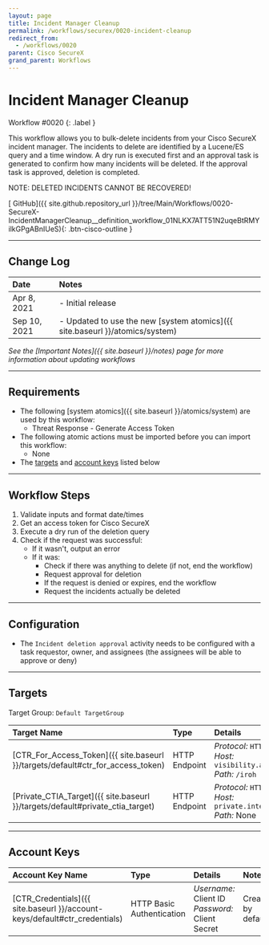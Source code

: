 ```yaml
---
layout: page
title: Incident Manager Cleanup
permalink: /workflows/securex/0020-incident-cleanup
redirect_from:
  - /workflows/0020
parent: Cisco SecureX
grand_parent: Workflows
---
```


# Incident Manager Cleanup
<div markdown="1">
Workflow #0020
{: .label }
</div>

This workflow allows you to bulk-delete incidents from your Cisco SecureX incident manager. The incidents to delete are identified by a Lucene/ES query and a time window. A dry run is executed first and an approval task is generated to confirm how many incidents will be deleted. If the approval task is approved, deletion is completed.

<div class="cisco-alert cisco-alert-danger"><i class="fa fa-exclamation-circle mr-1 cisco-icon-danger"></i> NOTE: DELETED INCIDENTS CANNOT BE RECOVERED!</div>

[<i class="fab fa-github mr-1"></i> GitHub]({{ site.github.repository_url }}/tree/Main/Workflows/0020-SecureX-IncidentManagerCleanup__definition_workflow_01NLKX7ATT51N2uqeBtRMYilkGPgABnIUeS){: .btn-cisco-outline }

---

## Change Log

| Date | Notes |
|:-----|:------|
| Apr 8, 2021 | - Initial release |
| Sep 10, 2021 | - Updated to use the new [system atomics]({{ site.baseurl }}/atomics/system) |

_See the [Important Notes]({{ site.baseurl }}/notes) page for more information about updating workflows_

---

## Requirements
* The following [system atomics]({{ site.baseurl }}/atomics/system) are used by this workflow:
	* Threat Response - Generate Access Token
* The following atomic actions must be imported before you can import this workflow:
	* None
* The [targets](#targets) and [account keys](#account-keys) listed below

---

## Workflow Steps
1. Validate inputs and format date/times
1. Get an access token for Cisco SecureX
1. Execute a dry run of the deletion query
1. Check if the request was successful:
	* If it wasn't, output an error
	* If it was:
		* Check if there was anything to delete (if not, end the workflow)
		* Request approval for deletion
		* If the request is denied or expires, end the workflow
		* Request the incidents actually be deleted

---

## Configuration
* The `Incident deletion approval` activity needs to be configured with a task requestor, owner, and assignees (the assignees will be able to approve or deny)

---

## Targets
Target Group: `Default TargetGroup`

| Target Name | Type | Details | Account Keys | Notes |
|:------------|:-----|:--------|:-------------|:------|
| [CTR_For_Access_Token]({{ site.baseurl }}/targets/default#ctr_for_access_token) | HTTP Endpoint | _Protocol:_ `HTTPS`<br />_Host:_ `visibility.amp.cisco.com`<br />_Path:_ `/iroh` | CTR_Credentials | Created by default |
| [Private_CTIA_Target]({{ site.baseurl }}/targets/default#private_ctia_target) | HTTP Endpoint | _Protocol:_ `HTTPS`<br />_Host:_ `private.intel.amp.cisco.com`<br />_Path:_ None | None | Created by default |

---

## Account Keys

| Account Key Name | Type | Details | Notes |
|:-----------------|:-----|:--------|:------|
| [CTR_Credentials]({{ site.baseurl }}/account-keys/default#ctr_credentials) | HTTP Basic Authentication | _Username:_ Client ID<br />_Password:_ Client Secret | Created by default |
